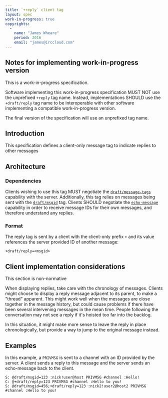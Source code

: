 ```yaml
---
title: `+reply` client tag
layout: spec
work-in-progress: true
copyrights:
  -
    name: "James Wheare"
    period: 2016
    email: "james@irccloud.com"
---
```


## Notes for implementing work-in-progress version

This is a work-in-progress specification.

Software implementing this work-in-progress specification MUST NOT use the
unprefixed `+reply` tag name. Instead, implementations SHOULD use the
`+draft/reply` tag name to be interoperable with other software
implementing a compatible work-in-progress version.

The final version of the specification will use an unprefixed tag name.

## Introduction

This specification defines a client-only message tag to indicate replies to other messages

## Architecture

### Dependencies

Clients wishing to use this tag MUST negotiate the [`draft/message-tags`](../core/message-tags-3.3.html) capability with the server. Additionally, this tag relies on messages being sent with the [`draft/msgid`](../extensions/message-ids.html) tag. Clients SHOULD negotiate the [`echo-message`](../extensions/echo-message-3.2.html) capability in order to receive message IDs for their own messages, and therefore understand any replies.

### Format

The reply tag is sent by a client with the client-only prefix `+` and its value references the server provided ID of another message:

    +draft/reply=<msgid>

## Client implementation considerations

This section is non-normative

When displaying replies, take care with the chronology of messages. Clients might choose to display a reply message adjacent to its parent, to make a "thread" apparent. This might work well when the messages are close together in the message history, but could cause problems if there have been several intervening messages in the mean time. People following the conversation may not see a reply if it's hoisted too far into the backlog.

In this situation, it might make more sense to leave the reply in place chronologically, but provide a way to jump to the original message instead.

## Examples

In this example, a `PRIVMSG` is sent to a channel with an ID provided by the server. A client sends a reply to this message and the server sends an echo-message back to the client.

    S: @draft/msgid=123 :nick!user@host PRIVMSG #channel :Hello!
    C: @+draft/reply=123 PRIVMSG #channel :Hello to you!
    S: @draft/msgid=456;+draft/reply=123 :nick2!user2@host2 PRIVMSG #channel :Hello to you!
